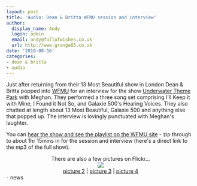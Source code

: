 ```yaml
---
layout: post
title: 'Audio: Dean & Britta WFMU session and interview'
author:
  display_name: Andy
  login: admin
  email: andy@fullofwishes.co.uk
  url: http://www.grange85.co.uk
date: '2010-08-16'
categories:
- dean & britta
- audio
---
```

<div>Just after returning from their 13 Most Beautiful show in London Dean & Britta popped into <a href="http://www.wfmu.org">WFMU</a> for an interview for the show <a href="http://www.wfmu.org/playlists/MN">Underwater Theme Park</a> with Meghan. They performed a three song set comprising I&#039;ll Keep it with Mine, I Found it Not So, and Galaxie 500&#039;s Hearing Voices. They also chatted at length about 13 Most Beautiful, Galaxie 500 and anything else that popped up. The interview is lovingly punctuated with Meghan&#039;s laughter.
<p /> You can <a href="http://www.wfmu.org/playlists/shows/36894">hear the show and see the playlist on the WFMU site</a> - zip through to about 1hr 15mins in for the session and interview (here&#039;s a direct link to the mp3 of the full show).
<p />
<div style="text-align: center">There are also a few pictures on Flickr...<br /><a href="http://www.flickr.com/photos/tront/4880912771"><img src="https://farm5.static.flickr.com/4136/4880912771_fd8bcc7d26.jpg" border="0" /></a><br /><a href="http://www.flickr.com/photos/tront/4880911195/in/photostream/">picture 2</a> | <a href="http://www.flickr.com/photos/tront/4881518216/in/photostream/">picture 3</a> | <a href="http://www.flickr.com/photos/tront/4881517920/in/photostream/">picture 4</a>  </div>
- news
</p></div>
